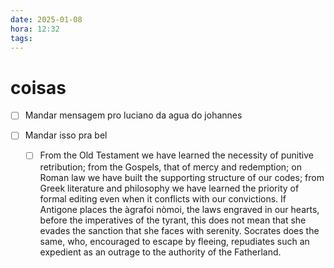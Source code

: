 ```yaml
---
date: 2025-01-08
hora: 12:32
tags:
---
```


# coisas 
- [ ] Mandar mensagem pro luciano da agua do johannes

- [ ] Mandar isso pra bel 
	- [ ] From the Old Testament we have learned the necessity of punitive retribution; from the Gospels, that of mercy and redemption; on Roman law we have built the supporting structure of our codes; from Greek literature and philosophy we have learned the priority of formal editing even when it conflicts with our convictions. If Antigone places the àgrafoi nòmoi, the laws engraved in our hearts, before the imperatives of the tyrant, this does not mean that she evades the sanction that she faces with serenity. Socrates does the same, who, encouraged to escape by fleeing, repudiates such an expedient as an outrage to the authority of the Fatherland.